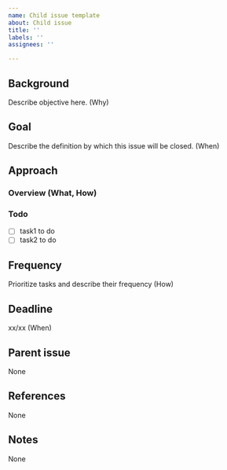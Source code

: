 ```yaml
---
name: Child issue template
about: Child issue
title: ''
labels: ''
assignees: ''

---
```



## Background
Describe objective here. (Why) 

## Goal
Describe the definition by which this issue will be closed. (When) 

## Approach
### Overview (What, How) 
### Todo
  - [ ] task1 to do
  - [ ] task2 to do

## Frequency
Prioritize tasks and describe their frequency (How)

## Deadline
xx/xx (When) 

## Parent issue
None

## References
None

## Notes
None
